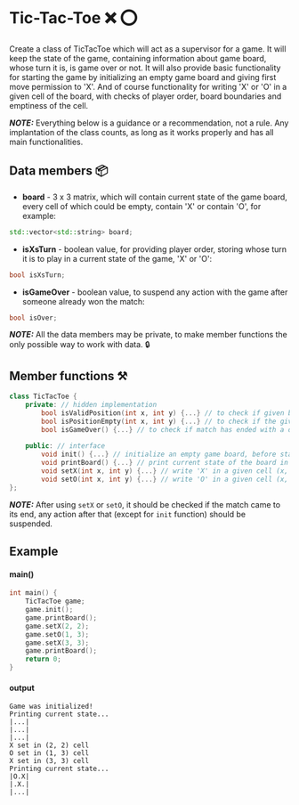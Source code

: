 # Tic-Tac-Toe :x: :o:
Create a class of TicTacToe which will act as a supervisor for a game.
It will keep the state of the game,
containing information about game board, whose turn it is, is game over or not.
It will also provide basic functionality for starting the game by initializing an empty game board and
giving first move permission to 'X'.
And of course functionality for writing 'X' or 'O' in a given cell of the board, with checks of player order,
board boundaries and emptiness of the cell.

***NOTE:*** Everything below is a guidance or a recommendation, not a rule.
Any implantation of the class counts, as long as it works properly and has all main functionalities.

## Data members :package:
* **board** - 3 x 3 matrix, which will contain current state of the game board,
every cell of which could be empty, contain 'X' or contain 'O', for example:
```c++
std::vector<std::string> board;
```
* **isXsTurn** - boolean value, for providing player order,
storing whose turn it is to play in a current state of the game, 'X' or 'O':
```c++
bool isXsTurn;
```
* **isGameOver** - boolean value, to suspend any action with the game after someone already won the match:
```c++
bool isOver;
```
***NOTE:*** All the data members may be private,
to make member functions the only possible way to work with data. :lock:

## Member functions :hammer_and_pick:
```c++
class TicTacToe {
    private: // hidden implementation
        bool isValidPosition(int x, int y) {...} // to check if given board cell is in (3 x 3) matrix range
        bool isPositionEmpty(int x, int y) {...} // to check if the given board cell contains 'X' or 'O'
        bool isGameOver() {...} // to check if match has ended with a draw or with a win of the players, set isOver variable to true
        
    public: // interface
        void init() {...} // initialize an empty game board, before starting the game
        void printBoard() {...} // print current state of the board in a console
        void setX(int x, int y) {...} // write 'X' in a given cell (x, y), with checks for validity and emptiness of the cell 
        void setO(int x, int y) {...} // write 'O' in a given cell (x, y), with checks for validity and emptiness of the cell
};
```
***NOTE:*** After using `setX` or `setO`, it should be checked if the match came to its end,
any action after that (except for `init` function) should be suspended.

## Example
#### main()
```c++
int main() {
    TicTacToe game;
    game.init();
    game.printBoard();
    game.setX(2, 2);
    game.setO(1, 3);
    game.setX(3, 3);
    game.printBoard();
    return 0;
}
```

#### output
```
Game was initialized!
Printing current state...
|...|
|...|
|...|
X set in (2, 2) cell
O set in (1, 3) cell
X set in (3, 3) cell
Printing current state...
|O.X|
|.X.|
|...|
```
